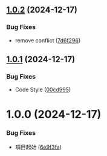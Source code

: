 ## [1.0.2](https://tea.geekstek.com.cn:8888/moonshine/zh/compare/v1.0.1...v1.0.2) (2024-12-17)


### Bug Fixes

* remove conflict ([7d6f296](https://tea.geekstek.com.cn:8888/moonshine/zh/commit/7d6f296c8b0cb252392f6f7d146cf9f87bc1482b))

## [1.0.1](https://tea.geekstek.com.cn:8888/moonshine/zh/compare/v1.0.0...v1.0.1) (2024-12-17)


### Bug Fixes

* Code Style ([00cd995](https://tea.geekstek.com.cn:8888/moonshine/zh/commit/00cd99563d550f76918c535a2a5833dbe42b8364))

# 1.0.0 (2024-12-17)


### Bug Fixes

* 項目起始 ([6e9f3fa](https://tea.geekstek.com.cn:8888/moonshine/zh/commit/6e9f3fa1fa9197edcad7d37513a94f3df3a24f0d))
